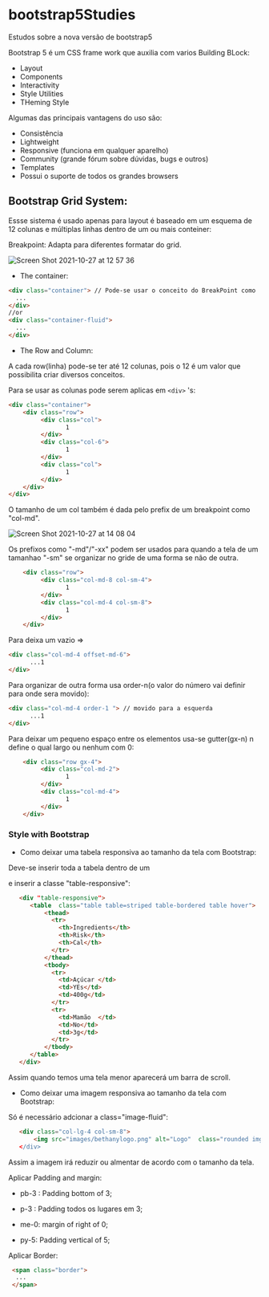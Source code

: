 # bootstrap5Studies
Estudos sobre a nova versão  de bootstrap5

Bootstrap 5 é um CSS frame work que auxilia com varios Building BLock:

- Layout
- Components
- Interactivity
- Style Utilities
- THeming Style

Algumas das principais  vantagens do uso são:

- Consistência 
- Lightweight
- Responsive (funciona em qualquer aparelho)
- Community (grande fórum  sobre dúvidas, bugs e outros)
- Templates
- Possui o suporte de todos os grandes browsers

## Bootstrap Grid System:

Essse sistema é usado apenas para layout é baseado em um esquema de 12 colunas e múltiplas linhas dentro de um ou mais conteiner:


Breakpoint: Adapta para diferentes formatar do grid.

![Screen Shot 2021-10-27 at 12 57 36](https://user-images.githubusercontent.com/87997848/139102899-1a79e8b8-a097-4eae-b79c-9bc6953becd7.png)

- The container:
```HTML
<div class="container"> // Pode-se usar o conceito do BreakPoint como '.container-sm'que seria um conteiner pequeno
  ...
</div>  
//or
<div class="container-fluid">
  ...
</div>  
```
- The Row and Column:

A cada row(linha) pode-se ter até 12 colunas, pois o 12 é um valor que possibilita  criar diversos conceitos.

Para se usar as colunas pode serem aplicas em `<div>` 's:

```HTML
<div class="container">
    <div class="row">
         <div class="col">
                1
         </div>  
         <div class="col-6">
                1
         </div>  
         <div class="col">
                1
         </div>  
    </div>  
</div>  
```

O tamanho de um col também  é dada pelo prefix de um breakpoint  como "col-md".

![Screen Shot 2021-10-27 at 14 08 04](https://user-images.githubusercontent.com/87997848/139113370-c0373326-2875-4014-af38-a6c029c39fe8.png)

Os prefixos como "-md"/"-xx" podem ser usados para quando a tela de um tamanhao "-sm" se organizar  no gride de uma forma se não  de outra. 

```HTML
    <div class="row">
         <div class="col-md-8 col-sm-4">
                1
         </div>   
         <div class="col-md-4 col-sm-8">
                1
         </div>  
    </div>  
```

Para deixa um vazio =>  
```HTML
<div class="col-md-4 offset-md-6">
      ...1
</div>  
```
Para organizar de outra forma usa order-n(o valor do número vai definir para onde sera movido):
```HTML
<div class="col-md-4 order-1 "> // movido para a esquerda
      ...1
</div>  
```
Para deixar um pequeno  espaço entre os elementos usa-se gutter(gx-n) n define o qual largo ou nenhum com 0:
```HTML
    <div class="row gx-4">
         <div class="col-md-2">
                1
         </div>   
         <div class="col-md-4">
                1
         </div>  
    </div>  
```

### Style with Bootstrap

- Como deixar uma tabela responsiva ao tamanho da tela com Bootstrap: 

Deve-se inserir toda a tabela dentro de um <div> e inserir a classe "table-responsive":
  
```HTML
   <div "table-responsive">
      <table  class="table table=striped table-bordered table hover">
          <thead>
            <tr>
              <th>Ingredients</th>
              <th>Risk</th>
              <th>Cal</th>
            </tr>
          </thead>
          <tbody>
            <tr>
              <td>Açúcar </td>
              <td>YEs</td>
              <td>400g</td>
            </tr>
            <tr>
              <td>Mamão  </td>
              <td>No</td>
              <td>3g</td>
            </tr>
          </tbody>
      </table>
   </div>
```
Assim quando temos uma tela menor aparecerá  um barra de scroll. 

- Como deixar uma imagem responsiva ao tamanho da tela com Bootstrap:
  
  
 Só é necessário adcionar a class="image-fluid":
  
 ```HTML
    <div class="col-lg-4 col-sm-8">
        <img src="images/bethanylogo.png" alt="Logo"  class="rounded img-fluid/>
    </div>  
```
Assim a imagem irá reduzir ou almentar de acordo com o tamanho da tela.


Aplicar Padding and margin:
    
  - pb-3 : Padding bottom of 3;
                                                         
  - p-3 : Padding todos os lugares em 3;
                                                             
  - me-0: margin of right of 0;
  
  - py-5: Padding vertical of 5;                                                           

Aplicar Border:
```HTML                                                             
 <span class="border">
  ...
 </span>                                                          
```                   
